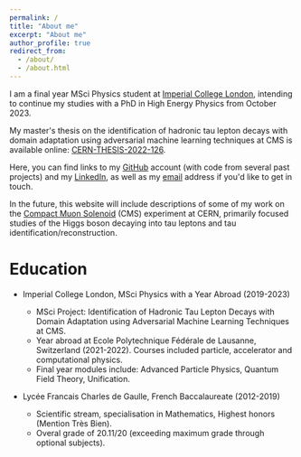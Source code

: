 ```yaml
---
permalink: /
title: "About me"
excerpt: "About me"
author_profile: true
redirect_from: 
  - /about/
  - /about.html
---
```





I am a final year MSci Physics student at [Imperial College London](https://www.imperial.ac.uk/ "ICL"), 
 intending to continue my studies with a PhD in High Energy Physics from October 2023. 

My master's thesis on the identification of hadronic tau lepton decays with domain adaptation using adversarial machine learning techniques at CMS is available online:
 [CERN-THESIS-2022-126](https://cds.cern.ch/record/2827366/ "Thesis").

Here, you can find links to my [GitHub](https://github.com/lucasrussell01 "github") account (with code from several past projects) and my 
[LinkedIn](https://www.linkedin.com/in/lucasrussell01/ "linkedin"), as well as my [email](mailto:lucas.russell19@imperial.ac.uk "mail") address 
if you'd like to get in touch. 

In the future, this website will include descriptions of some of my work on the [Compact Muon Solenoid](https://cms.cern/ "CMS") (CMS) experiment at CERN,
primarily focused studies of the Higgs boson decaying into tau leptons and tau identification/reconstruction. 

Education
======
* Imperial College London, MSci Physics with a Year Abroad (2019-2023)
  * MSci Project:  Identification of Hadronic Tau Lepton Decays with Domain Adaptation using Adversarial Machine Learning Techniques at CMS.
  * Year abroad at Ecole Polytechnique F&eacute;d&eacute;rale de Lausanne, Switzerland (2021-2022). Courses included particle, accelerator and computational physics.
  * Final year modules include: Advanced Particle Physics, Quantum Field Theory, Unification.

* Lyc&eacute;e Francais Charles de Gaulle, French Baccalaureate (2012-2019)
  * Scientific stream, specialisation in Mathematics, Highest honors (Mention Tr&egrave;s Bien).
  * Overal grade of 20.11/20 (exceeding maximum grade through optional subjects).
